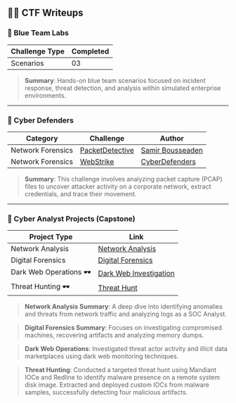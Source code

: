 ## 🕵️‍♂️ CTF Writeups

### 🔹 Blue Team Labs

| Challenge Type | Completed |
|----------------|-----------|
| Scenarios      | 03        |

> **Summary**: Hands-on blue team scenarios focused on incident response, threat detection, and analysis within simulated enterprise environments.

---

### 🔹 Cyber Defenders

| Category           | Challenge                                                                                                                                     | Author                                         |
|--------------------|-----------------------------------------------------------------------------------------------------------------------------------------------|------------------------------------------------|
| Network Forensics  | [PacketDetective](https://github.com/OpeDavid-SOC/CTF-Writeups/tree/main/CyberDefendersLabs/PacketDetective_Lab)                            | [Samir Bousseaden](https://twitter.com/SBousseaden) |
| Network Forensics  | [WebStrike](https://github.com/OpeDavid-SOC/CTF-Writeups/tree/main/CyberDefendersLabs/PacketDetective_Lab)                            | [CyberDefenders](https://cyberdefenders.org/) |

> **Summary**: This challenge involves analyzing packet capture (PCAP) files to uncover attacker activity on a corporate network, extract credentials, and trace their movement.

---

### 🔹 Cyber Analyst Projects (Capstone)

| Project Type       | Link                                                                                                                                          |
|--------------------|-----------------------------------------------------------------------------------------------------------------------------------------------|
| Network Analysis   | [Network Analysis](https://github.com/OpeDavid-SOC/SOC-Writeups/tree/main/JuniorCyberAnalystProjects/CapstoneProjects/NetworkAnalysis)       |
| Digital Forensics  | [Digital Forensics](https://github.com/OpeDavid-SOC/SOC-Writeups/tree/main/JuniorCyberAnalystProjects/CapstoneProjects/DigitalForensics)     |
| Dark Web Operations 🕶️ | [Dark Web Investigation](https://github.com/OpeDavid-SOC/SOC-Writeups/tree/main/JuniorCyberAnalystProjects/CapstoneProjects/DarkWebOps) |
| Threat Hunting 🕶️ | [Threat Hunt](https://github.com/OpeDavid-SOC/SOC-Writeups/tree/main/JuniorCyberAnalystProjects/CapstoneProjects/ThreatHunting) |


> **Network Analysis Summary**: A deep dive into identifying anomalies and threats from network traffic and analyzing logs as a SOC Analyst.

> **Digital Forensics Summary**: Focuses on investigating compromised machines, recovering artifacts and analyzing memory dumps.

> **Dark Web Operations**: Investigated threat actor activity and illicit data marketplaces using dark web monitoring techniques. 

> **Threat Hunting**: Conducted a targeted threat hunt using Mandiant IOCe and Redline to identify malware presence on a remote system disk image. Extracted and deployed custom IOCs from malware samples, successfully detecting four malicious artifacts.


  

